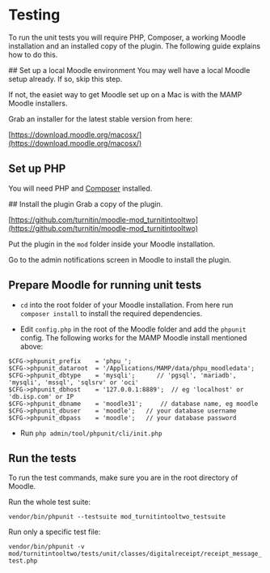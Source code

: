 # Testing
To run the unit tests you will require PHP, Composer, a working Moodle installation and an installed copy of the plugin. The following guide explains how to do this.

## Set up a local Moodle environment
You may well have a local Moodle setup already. If so, skip this step.

If not, the easiet way to get Moodle set up on a Mac is with the MAMP Moodle installers.

Grab an installer for the latest stable version from here:

[https://download.moodle.org/macosx/](https://download.moodle.org/macosx/)

## Set up PHP

You will need PHP and [Composer](https://getcomposer.org/) installed. 

## Install the plugin
Grab a copy of the plugin.

[https://github.com/turnitin/moodle-mod_turnitintooltwo](https://github.com/turnitin/moodle-mod_turnitintooltwo)

Put the plugin in the `mod` folder inside your Moodle installation.

Go to the admin notifications screen in Moodle to install the plugin.

## Prepare Moodle for running unit tests

* `cd` into the root folder of your Moodle installation. From here run `composer install` to install the required dependencies.

* Edit `config.php` in the root of the Moodle folder and add the `phpunit` config. The following works for the MAMP Moodle install mentioned above:

```
$CFG->phpunit_prefix    = 'phpu_';
$CFG->phpunit_dataroot  = '/Applications/MAMP/data/phpu_moodledata';
$CFG->phpunit_dbtype    = 'mysqli';      // 'pgsql', 'mariadb', 'mysqli', 'mssql', 'sqlsrv' or 'oci'
$CFG->phpunit_dbhost    = '127.0.0.1:8889';  // eg 'localhost' or 'db.isp.com' or IP
$CFG->phpunit_dbname    = 'moodle31';     // database name, eg moodle
$CFG->phpunit_dbuser    = 'moodle';   // your database username
$CFG->phpunit_dbpass    = 'moodle';   // your database password
```

* Run `php admin/tool/phpunit/cli/init.php`

## Run the tests

To run the test commands, make sure you are in the root directory of Moodle.

Run the whole test suite:

`vendor/bin/phpunit --testsuite mod_turnitintooltwo_testsuite`

Run only a specific test file:

`vendor/bin/phpunit -v mod/turnitintooltwo/tests/unit/classes/digitalreceipt/receipt_message_test.php`

